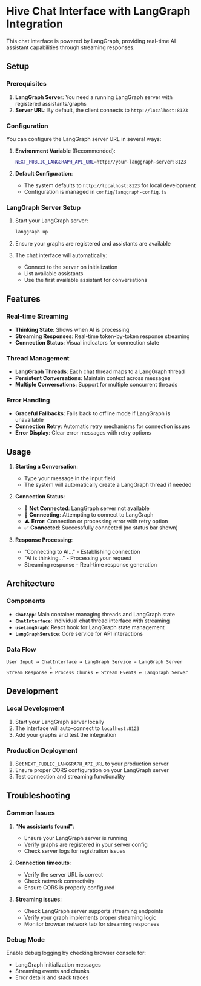 # Hive Chat Interface with LangGraph Integration

This chat interface is powered by LangGraph, providing real-time AI assistant capabilities through streaming responses.

## Setup

### Prerequisites

1. **LangGraph Server**: You need a running LangGraph server with registered assistants/graphs
2. **Server URL**: By default, the client connects to `http://localhost:8123`

### Configuration

You can configure the LangGraph server URL in several ways:

1. **Environment Variable** (Recommended):
   ```bash
   NEXT_PUBLIC_LANGGRAPH_API_URL=http://your-langgraph-server:8123
   ```

2. **Default Configuration**: 
   - The system defaults to `http://localhost:8123` for local development
   - Configuration is managed in `config/langgraph-config.ts`

### LangGraph Server Setup

1. Start your LangGraph server:
   ```bash
   langgraph up
   ```

2. Ensure your graphs are registered and assistants are available

3. The chat interface will automatically:
   - Connect to the server on initialization
   - List available assistants  
   - Use the first available assistant for conversations

## Features

### Real-time Streaming
- **Thinking State**: Shows when AI is processing
- **Streaming Responses**: Real-time token-by-token response streaming
- **Connection Status**: Visual indicators for connection state

### Thread Management
- **LangGraph Threads**: Each chat thread maps to a LangGraph thread
- **Persistent Conversations**: Maintain context across messages
- **Multiple Conversations**: Support for multiple concurrent threads

### Error Handling
- **Graceful Fallbacks**: Falls back to offline mode if LangGraph is unavailable
- **Connection Retry**: Automatic retry mechanisms for connection issues
- **Error Display**: Clear error messages with retry options

## Usage

1. **Starting a Conversation**:
   - Type your message in the input field
   - The system will automatically create a LangGraph thread if needed

2. **Connection Status**:
   - 🔌 **Not Connected**: LangGraph server not available
   - 🔄 **Connecting**: Attempting to connect to LangGraph
   - ⚠️ **Error**: Connection or processing error with retry option
   - ✅ **Connected**: Successfully connected (no status bar shown)

3. **Response Processing**:
   - "Connecting to AI..." - Establishing connection
   - "AI is thinking..." - Processing your request
   - Streaming response - Real-time response generation

## Architecture

### Components
- **`ChatApp`**: Main container managing threads and LangGraph state
- **`ChatInterface`**: Individual chat thread interface with streaming
- **`useLangGraph`**: React hook for LangGraph state management
- **`LangGraphService`**: Core service for API interactions

### Data Flow
```
User Input → ChatInterface → LangGraph Service → LangGraph Server
                ↓
Stream Response ← Process Chunks ← Stream Events ← LangGraph Server
```

## Development

### Local Development
1. Start your LangGraph server locally
2. The interface will auto-connect to `localhost:8123`
3. Add your graphs and test the integration

### Production Deployment
1. Set `NEXT_PUBLIC_LANGGRAPH_API_URL` to your production server
2. Ensure proper CORS configuration on your LangGraph server
3. Test connection and streaming functionality

## Troubleshooting

### Common Issues

1. **"No assistants found"**:
   - Ensure your LangGraph server is running
   - Verify graphs are registered in your server config
   - Check server logs for registration issues

2. **Connection timeouts**:
   - Verify the server URL is correct
   - Check network connectivity
   - Ensure CORS is properly configured

3. **Streaming issues**:
   - Check LangGraph server supports streaming endpoints
   - Verify your graph implements proper streaming logic
   - Monitor browser network tab for streaming responses

### Debug Mode
Enable debug logging by checking browser console for:
- LangGraph initialization messages
- Streaming events and chunks
- Error details and stack traces 